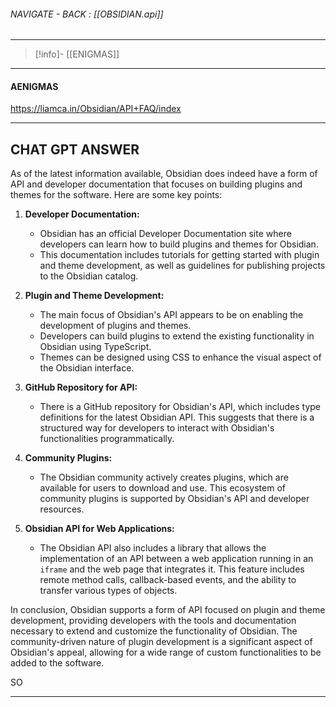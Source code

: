 
###### NAVIGATE - BACK :  [[OBSIDIAN.api]]
----
>[!info]- [[ENIGMAS]]
-----
#### AENIGMAS







https://liamca.in/Obsidian/API+FAQ/index


-----
## CHAT GPT ANSWER

As of the latest information available, Obsidian does indeed have a form of API and developer documentation that focuses on building plugins and themes for the software. Here are some key points:

1. **Developer Documentation:**
    
    - Obsidian has an official Developer Documentation site where developers can learn how to build plugins and themes for Obsidian​[](https://docs.obsidian.md/Home)​.
    - This documentation includes tutorials for getting started with plugin and theme development, as well as guidelines for publishing projects to the Obsidian catalog​[](https://obsidian.md/blog/new-documentation-site/)​.
2. **Plugin and Theme Development:**
    
    - The main focus of Obsidian's API appears to be on enabling the development of plugins and themes.
    - Developers can build plugins to extend the existing functionality in Obsidian using TypeScript​[](https://docs.obsidian.md/Home)​.
    - Themes can be designed using CSS to enhance the visual aspect of the Obsidian interface​[](https://docs.obsidian.md/Home)​.
3. **GitHub Repository for API:**
    
    - There is a GitHub repository for Obsidian's API, which includes type definitions for the latest Obsidian API. This suggests that there is a structured way for developers to interact with Obsidian's functionalities programmatically​[](https://github.com/obsidianmd/obsidian-api)​.
4. **Community Plugins:**
    
    - The Obsidian community actively creates plugins, which are available for users to download and use. This ecosystem of community plugins is supported by Obsidian's API and developer resources​[](https://obsidian.md/plugins)​.
5. **Obsidian API for Web Applications:**
    
    - The Obsidian API also includes a library that allows the implementation of an API between a web application running in an `iframe` and the web page that integrates it. This feature includes remote method calls, callback-based events, and the ability to transfer various types of objects​[](https://wanadev.github.io/obsidian-api/)​.

In conclusion, Obsidian supports a form of API focused on plugin and theme development, providing developers with the tools and documentation necessary to extend and customize the functionality of Obsidian. The community-driven nature of plugin development is a significant aspect of Obsidian's appeal, allowing for a wide range of custom functionalities to be added to the software.



SO 


-------

